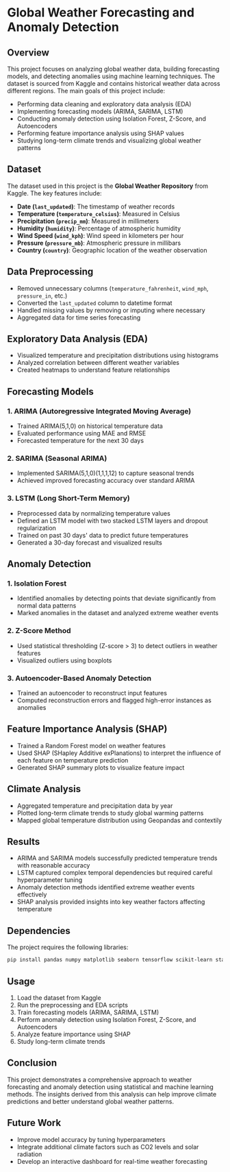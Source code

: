 # Global Weather Forecasting and Anomaly Detection

## Overview
This project focuses on analyzing global weather data, building forecasting models, and detecting anomalies using machine learning techniques. The dataset is sourced from Kaggle and contains historical weather data across different regions. The main goals of this project include:

- Performing data cleaning and exploratory data analysis (EDA)
- Implementing forecasting models (ARIMA, SARIMA, LSTM)
- Conducting anomaly detection using Isolation Forest, Z-Score, and Autoencoders
- Performing feature importance analysis using SHAP values
- Studying long-term climate trends and visualizing global weather patterns

## Dataset
The dataset used in this project is the **Global Weather Repository** from Kaggle. The key features include:

- **Date (`last_updated`)**: The timestamp of weather records
- **Temperature (`temperature_celsius`)**: Measured in Celsius
- **Precipitation (`precip_mm`)**: Measured in millimeters
- **Humidity (`humidity`)**: Percentage of atmospheric humidity
- **Wind Speed (`wind_kph`)**: Wind speed in kilometers per hour
- **Pressure (`pressure_mb`)**: Atmospheric pressure in millibars
- **Country (`country`)**: Geographic location of the weather observation

## Data Preprocessing
- Removed unnecessary columns (`temperature_fahrenheit`, `wind_mph`, `pressure_in`, etc.)
- Converted the `last_updated` column to datetime format
- Handled missing values by removing or imputing where necessary
- Aggregated data for time series forecasting

## Exploratory Data Analysis (EDA)
- Visualized temperature and precipitation distributions using histograms
- Analyzed correlation between different weather variables
- Created heatmaps to understand feature relationships

## Forecasting Models
### 1. ARIMA (Autoregressive Integrated Moving Average)
- Trained ARIMA(5,1,0) on historical temperature data
- Evaluated performance using MAE and RMSE
- Forecasted temperature for the next 30 days

### 2. SARIMA (Seasonal ARIMA)
- Implemented SARIMA(5,1,0)(1,1,1,12) to capture seasonal trends
- Achieved improved forecasting accuracy over standard ARIMA

### 3. LSTM (Long Short-Term Memory)
- Preprocessed data by normalizing temperature values
- Defined an LSTM model with two stacked LSTM layers and dropout regularization
- Trained on past 30 days' data to predict future temperatures
- Generated a 30-day forecast and visualized results

## Anomaly Detection
### 1. Isolation Forest
- Identified anomalies by detecting points that deviate significantly from normal data patterns
- Marked anomalies in the dataset and analyzed extreme weather events

### 2. Z-Score Method
- Used statistical thresholding (Z-score > 3) to detect outliers in weather features
- Visualized outliers using boxplots

### 3. Autoencoder-Based Anomaly Detection
- Trained an autoencoder to reconstruct input features
- Computed reconstruction errors and flagged high-error instances as anomalies

## Feature Importance Analysis (SHAP)
- Trained a Random Forest model on weather features
- Used SHAP (SHapley Additive exPlanations) to interpret the influence of each feature on temperature prediction
- Generated SHAP summary plots to visualize feature impact

## Climate Analysis
- Aggregated temperature and precipitation data by year
- Plotted long-term climate trends to study global warming patterns
- Mapped global temperature distribution using Geopandas and contextily

## Results
- ARIMA and SARIMA models successfully predicted temperature trends with reasonable accuracy
- LSTM captured complex temporal dependencies but required careful hyperparameter tuning
- Anomaly detection methods identified extreme weather events effectively
- SHAP analysis provided insights into key weather factors affecting temperature

## Dependencies
The project requires the following libraries:
```bash
pip install pandas numpy matplotlib seaborn tensorflow scikit-learn statsmodels shap geopandas contextily kagglehub
```

## Usage
1. Load the dataset from Kaggle
2. Run the preprocessing and EDA scripts
3. Train forecasting models (ARIMA, SARIMA, LSTM)
4. Perform anomaly detection using Isolation Forest, Z-Score, and Autoencoders
5. Analyze feature importance using SHAP
6. Study long-term climate trends

## Conclusion
This project demonstrates a comprehensive approach to weather forecasting and anomaly detection using statistical and machine learning methods. The insights derived from this analysis can help improve climate predictions and better understand global weather patterns.

## Future Work
- Improve model accuracy by tuning hyperparameters
- Integrate additional climate factors such as CO2 levels and solar radiation
- Develop an interactive dashboard for real-time weather forecasting

